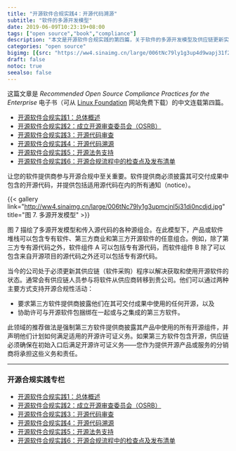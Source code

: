 ```yaml
---
title: "开源软件合规实践4：开源代码溯源"
subtitle: "软件的多源开发模型"
date: 2019-06-09T10:23:19+08:00
tags: ["open source","book","compliance"]
description: "本文是开源软件合规实践的第四篇，关于软件的多源开发模型及供应链更新实践。"
categories: "open source"
bigimg: [{src: "https://ww4.sinaimg.cn/large/006tNc79ly1g3up4d9wapj31f20l4nfm.jpg", desc: "Photo via Unsplash"}]
draft: false
notoc: true
seealso: false
---
```


这篇文章是 *Recommended Open Source Compliance Practices for the Enterprise* 电子书（可从 [Linux Foundation](https://www.linuxfoundation.org/publications/2019/06/recommended-open-source-compliance-practices/) 网站免费下载）的中文连载第四篇。

- [开源软件合规实践1：总体概述](/posts/open-source-compliance-practices-intro)
- [开源软件合规实践2：成立开源审查委员会（OSRB）](/posts/open-source-compliance-osrb)
- [开源软件合规实践3：开源代码审查](/posts/open-source-compliance-identify)
- [开源软件合规实践4：开源代码溯源](/posts/open-source-compliance-sourcing)
- [开源软件合规实践5：开源法务支持](/posts/open-source-compliance-legal-support)
- [开源软件合规实践6：开源合规流程中的检查点及发布清单](/posts/open-source-compliance-checkpoints)

让您的软件提供商参与开源合规中至关重要。软件提供商必须披露其可交付成果中包含的开源代码，并提供包括适用源代码在内的所有通知（notice）。

{{< gallery link="http://ww4.sinaimg.cn/large/006tNc79ly1g3upmcjnl5j31di0ncdjd.jpg" title="图 7. 多源开发模型" >}}

图 7 描绘了多源开发模型和传入源代码的各种源组合。在此模型下，产品或软件堆栈可以包含专有软件、第三方商业和第三方开源软件的任意组合。例如，除了第三方专有源代码之外，软件组件 A 可以包括专有源代码，而软件组件 B 除了可以包含来自开源项目的源代码之外还可以包括专有源代码。

当今的公司处于必须更新其供应链（软件采购）程序以解决获取和使用开源软件的状态。通常会有供应链人员参与将软件从供应商转移到贵公司。他们可以通过两种主要方式支持开源合规性活动：

- 要求第三方软件提供商披露他们在其可交付成果中使用的任何开源，以及
- 协助许可与开源软件包捆绑在一起或与之集成的第三方软件。

此领域的推荐做法是强制第三方软件提供商披露其产品中使用的所有开源组件，并声明他们计划如何满足适用的开源许可证义务。如果第三方软件包含开源，供应链必须确保在初始入口后满足开源许可证义务——您作为提供开源产品或服务的分销商将承担这些义务和责任。

---

### 开源合规实践专栏

- [开源软件合规实践1：总体概述](/posts/open-source-compliance-practices-intro)
- [开源软件合规实践2：成立开源审查委员会（OSRB）](/posts/open-source-compliance-osrb)
- [开源软件合规实践3：开源代码审查](/posts/open-source-compliance-identify)
- [开源软件合规实践4：开源代码溯源](/posts/open-source-compliance-sourcing)
- [开源软件合规实践5：开源法务支持](/posts/open-source-compliance-legal-support)
- [开源软件合规实践6：开源合规流程中的检查点及发布清单](/posts/open-source-compliance-checkpoints)

